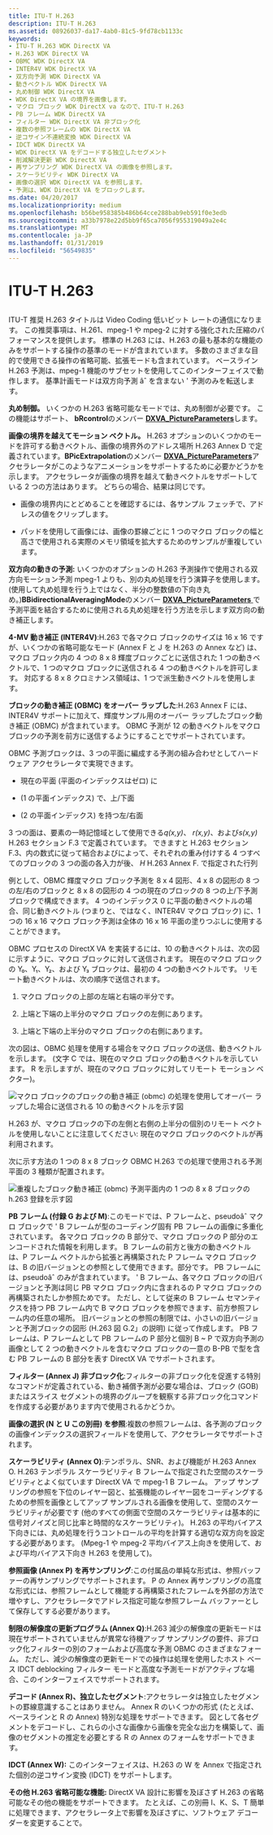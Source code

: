 ```yaml
---
title: ITU-T H.263
description: ITU-T H.263
ms.assetid: 08926037-da17-4ab0-81c5-9fd78cb1133c
keywords:
- ITU-T H.263 WDK DirectX VA
- H.263 WDK DirectX VA
- OBMC WDK DirectX VA
- INTER4V WDK DirectX VA
- 双方向予測 WDK DirectX VA
- 動きベクトル WDK DirectX VA
- 丸め制御 WDK DirectX VA
- WDK DirectX VA の境界を画像します。
- マクロ ブロック WDK DirectX va なので、ITU-T H.263
- PB フレーム WDK DirectX VA
- フィルター WDK DirectX VA 非ブロック化
- 複数の参照フレームの WDK DirectX VA
- 逆コサイン不連続変換 WDK DirectX VA
- IDCT WDK DirectX VA
- WDK DirectX VA をデコードする独立したセグメント
- 削減解決更新 WDK DirectX VA
- 再サンプリング WDK DirectX VA の画像を参照します。
- スケーラビリティ WDK DirectX VA
- 画像の選択 WDK DirectX VA を参照します。
- 予測は、WDK DirectX VA をブロックします。
ms.date: 04/20/2017
ms.localizationpriority: medium
ms.openlocfilehash: b56be958385b486b64cce288bab9eb591f0e3edb
ms.sourcegitcommit: a33b7978e22d5bb9f65ca7056f955319049a2e4c
ms.translationtype: MT
ms.contentlocale: ja-JP
ms.lasthandoff: 01/31/2019
ms.locfileid: "56549835"
---
```

# <a name="itu-t-h263"></a>ITU-T H.263


## <span id="ddk_itu_t_h_263_gg"></span><span id="DDK_ITU_T_H_263_GG"></span>


ITU-T 推奨 H.263 タイトルは Video Coding 低いビット レートの通信になります。 この推奨事項は、H.261、mpeg-1 や mpeg-2 に対する強化された圧縮のパフォーマンスを提供します。 標準の H.263 には、H.263 の最も基本的な機能のみをサポートする操作の基準のモードが含まれています。 多数のさまざまな目的で使用できる操作の省略可能、拡張モードも含まれています。 ベースライン H.263 予測は、mpeg-1 機能のサブセットを使用してこのインターフェイスで動作します。 基準計画モードは双方向予測 âˆ を含まない ' 予測のみを転送します。

**丸め制御。** いくつかの H.263 省略可能なモードでは、丸め制御が必要です。 この機能はサポート、 **bRcontrol**のメンバー [ **DXVA\_PictureParameters**](https://msdn.microsoft.com/library/windows/hardware/ff564012)します。

**画像の境界を越えてモーション ベクトル。** H.263 オプションのいくつかのモードを許可する動きベクトル、画像の境界外のアドレス場所 H.263 Annex D で定義されています。**BPicExtrapolation**のメンバー [ **DXVA\_PictureParameters**](https://msdn.microsoft.com/library/windows/hardware/ff564012)アクセラレータがこのようなアニメーションをサポートするために必要かどうかを示します。 アクセラレータが画像の境界を越えて動きベクトルをサポートしている 2 つの方法はあります。 どちらの場合、結果は同じです。

-   画像の境界内にとどめることを確認するには、各サンプル フェッチで、アドレスの値をクリップします。

-   パッドを使用して画像には、画像の罫線ごとに 1 つのマクロ ブロックの幅と高さで使用される実際のメモリ領域を拡大するためのサンプルが重複しています。

**双方向の動きの予測:** いくつかのオプションの H.263 予測操作で使用される双方向モーション予測 mpeg-1 よりも、別の丸め処理を行う演算子を使用します。 (使用して丸め処理を行う上ではなく、半分の整数値の下向き丸め。)**BBidirectionalAveragingMode**のメンバー [ **DXVA\_PictureParameters** ](https://msdn.microsoft.com/library/windows/hardware/ff564012)で予測平面を結合するために使用される丸め処理を行う方法を示します双方向の動き補正します。

**4-MV 動き補正 (INTER4V)**:H.263 で各マクロ ブロックのサイズは 16 x 16 ですが、いくつかの省略可能なモード (Annex F と J を H.263 の Annex など) は、マクロ ブロック内の 4 つの 8 x 8 輝度ブロックごとに送信された 1 つの動きベクトルで、1 つのマクロ ブロックに送信される 4 つの動きベクトルを許可します。 対応する 8 x 8 クロミナンス領域は、1 つで派生動きベクトルを使用します。

**ブロックの動き補正 (OBMC) をオーバー ラップした**:H.263 Annex F には、INTER4V サポートに加えて、輝度サンプル用のオーバー ラップしたブロック動き補正 (OBMC) が含まれています。 OBMC 予測が 12 の動きベクトルをマクロ ブロックの予測を前方に送信するようにすることでサポートされています。

OBMC 予測ブロックは、3 つの平面に編成する予測の組み合わせとしてハードウェア アクセラレータで実現できます。

-   現在の平面 (平面のインデックスはゼロ) に

-   (1 の平面インデックス) で、上/下面

-   (2 の平面インデックス) を持つ左/右面

3 つの面は、要素の一時記憶域として使用できる*q(x,y)*、 *r(x,y)*、および*s(x,y)* H.263 セクション F.3 で定義されています。 できますと H.263 セクション F.3、内の数式に従って結合およびによって、それぞれの重み付けする 4 つすべてのブロックの 3 つの面の各入力が後、 *H* H.263 Annex F. で指定された行列

例として、OBMC 輝度マクロ ブロック予測を 8 x 4 図形、4 x 8 の図形の 8 つの左/右のブロックと 8 x 8 の図形の 4 つの現在のブロックの 8 つの上/下予測ブロックで構成できます。 4 つのインデックス 0 に平面の動きベクトルの場合、同じ動きベクトル (つまりと、ではなく、INTER4V マクロ ブロック) に、1 つの 16 x 16 マクロ ブロック予測は全体の 16 x 16 平面の塗りつぶしに使用することができます。

OBMC プロセスの DirectX VA を実装するには、10 の動きベクトルは、次の図に示すように、マクロ ブロックに対して送信されます。 現在のマクロ ブロックの Y₀、Y₁、Y₂、および Y₃ ブロックは、最初の 4 つの動きベクトルです。 リモート動きベクトルは、次の順序で送信されます。

1.  マクロ ブロックの上部の左端と右端の半分です。

2.  上端と下端の上半分のマクロ ブロックの左側にあります。

3.  上端と下端の上半分のマクロ ブロックの右側にあります。

次の図は、OBMC 処理を使用する場合をマクロ ブロックの送信、動きベクトルを示します。 (文字 C では、現在のマクロ ブロックの動きベクトルを示しています。 R を示しますが、現在のマクロ ブロックに対してリモート モーション ベクター)。

![マクロ ブロックのブロックの動き補正 (obmc) の処理を使用してオーバー ラップした場合に送信される 10 の動きベクトルを示す図](images/10vectors.png)

H.263 が、マクロ ブロックの下の左側と右側の上半分の個別のリモート ベクトルを使用しないことに注意してください: 現在のマクロ ブロックのベクトルが再利用されます。

次に示す方法の 1 つの 8 x 8 ブロック OBMC H.263 での処理で使用される予測平面の 3 種類が配置されます。

![重複したブロック動き補正 (obmc) 予測平面内の 1 つの 8 x 8 ブロックの h.263 登録を示す図](images/h263reg.png)

**PB フレーム (付録 G および M)**:このモードでは、P フレームと、pseudoâˆ マクロ ブロックで ' B フレームが型のコーディング固有 PB フレームの画像に多重化されています。 各マクロ ブロックの B 部分で、マクロ ブロックの P 部分のエンコードされた情報を利用します。 B フレームの前方と後方の動きベクトルは、P フレーム ベクトルから拡張と再構築された P フレーム マクロ ブロックは、B の旧バージョンとの参照として使用できます。部分です。 PB フレームには、pseudoâˆ のみが含まれています。 ' B フレーム、各マクロ ブロックの旧バージョンと予測は同じ PB マクロ ブロック内に含まれるの P マクロ ブロックの再構築されたしか参照ためです。 ただし、として従来の B フレーム セマンティクスを持つ PB フレーム内で B マクロ ブロックを参照できます、前方参照フレーム内の任意の場所。 旧バージョンとの参照の制限では、小さいの旧バージョンと予測ブロックの図形 (H.263 図 G.2」の説明) に従って作成します。 PB フレームは、P フレームとして PB フレームの P 部分と個別 B ~ P で双方向予測の画像として 2 つの動きベクトルを含むマクロ ブロックの一意の B-PB で型を含む PB フレームの B 部分を表す DirectX VA でサポートされます。

**フィルター (Annex J) 非ブロック化**:フィルターの非ブロック化を促進する特別なコマンドが定義されている、動き補償予測が必要な場合は、ブロック (GOB) またはスライス セグメントの境界のグループを観察する非ブロック化コマンドを作成する必要があります内で使用されるかどうか。

**画像の選択 (N と U この別冊) を参照**:複数の参照フレームは、各予測のブロックの画像インデックスの選択フィールドを使用して、アクセラレータでサポートされます。

**スケーラビリティ (Annex O)**:テンポラル、SNR、および機能が H.263 Annex O. H.263 テンポラル スケーラビリティ B フレームで指定された空間のスケーラビリティとよく似ています DirectX VA で mpeg-1 B フレーム。 アップ サンプリングの参照を下位のレイヤー図と、拡張機能のレイヤー図をコーディングするための参照を画像としてアップ サンプルされる画像を使用して、空間のスケーラビリティが必要です (他のすべての側面で空間のスケーラビリティは基本的に信号対ノイズと同じ比率と時間的なスケーラビリティ)。 H.263 の平均バイアス下向きには、丸め処理を行うコントロールの平均を計算する適切な双方向を設定する必要があります。 (Mpeg-1 や mpeg-2 平均バイアス上向きを使用して、および平均バイアス下向き H.263 を使用して)。

**参照画像 (Annex P) を再サンプリング**:この付属品の単純な形式は、参照バッファーの再サンプリングでサポートされます。 P の Annex 再サンプリングの高度な形式には、参照フレームとして機能する再構築されたフレームを外部の方法で増やすし、アクセラレータでアドレス指定可能な参照フレーム バッファーとして保存してする必要があります。

**制限の解像度の更新プログラム (Annex Q)**:H.263 減少の解像度の更新モードは現在サポートされていませんが異常な待機アップ サンプリングの要件、非ブロック化フィルターの別のフォームおよび高度な予測 OBMC のさまざまなフォーム。 ただし、減少の解像度の更新モードでの操作は処理を使用したホスト ベース IDCT deblocking フィルター モードと高度な予測モードがアクティブな場合、このインターフェイスでサポートされます。

**デコード (Annex R)、独立したセグメント**:アクセラレータは独立したセグメントの罫線意識することはありません。 Annex R のいくつかの形式 (たとえば、ベースラインと R の Annex) 特別な処理をサポートできます。 図として各セグメントをデコードし、これらの小さな画像から画像を完全な出力を構築して、画像のセグメントの推定を必要とする R の Annex のフォームをサポートできます。

**IDCT (Annex W):** このインターフェイスは、H.263 の W を Annex で指定された個別の逆コサイン変換 (IDCT) をサポートします。

**その他 H.263 省略可能な機能:** DirectX VA 設計に影響を及ぼさず H.263 の省略可能なその他の機能をサポートできます。 たとえば、この別冊 I、K、S、T 簡単に処理できます、アクセラレータ上で影響を及ぼさずに、ソフトウェア デコーダーを変更することで。

 

 






